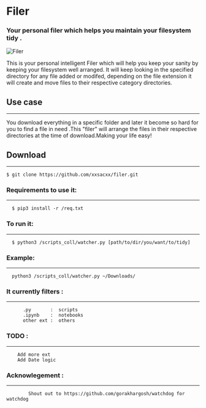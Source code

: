 # Filer #
### Your personal filer which helps you maintain your filesystem tidy . ##

![Filer](https://i.imgur.com/hz3xEma.jpg)

This is your personal intelligent Filer which will help you keep your sanity by keeping your filesystem well arranged.
It will keep looking in the specified directory for any file added or modifed, depending on the file extension it will create and move files to their respective category directories.

## Use case
-----------
You download everything in a specific folder and later it become so hard for you to find a file in need .This "filer"
will arrange the files in their respective directories at the time of download.Making your life easy!

## Download
-----------
    $ git clone https://github.com/xxsacxx/filer.git
    
   
### Requirements to use it:
-----------
      $ pip3 install -r /req.txt

### To run it:
------------
      $ python3 /scripts_coll/watcher.py [path/to/dir/you/want/to/tidy]

### Example:
------------

      python3 /scripts_coll/watcher.py ~/Downloads/ 

### It currently filters :
------------
          .py       :  scripts
          .ipynb    :  notebooks
          other ext :  others
          

### TODO :
------------
        Add more ext
        Add Date logic
        
        
### Acknowlegement :
------------------
            Shout out to https://github.com/gorakhargosh/watchdog for watchdog
